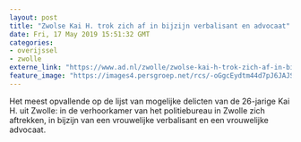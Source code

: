 ```yaml
---
layout: post
title: "Zwolse Kai H. trok zich af in bijzijn verbalisant en advocaat"
date: Fri, 17 May 2019 15:51:32 GMT
categories: 
- overijssel 
- zwolle 
externe_link: "https://www.ad.nl/zwolle/zwolse-kai-h-trok-zich-af-in-bijzijn-verbalisant-en-advocaat~ae945075/"
feature_image: "https://images4.persgroep.net/rcs/-oGgcEydtm44d7pJ6JAJSwCHTFk/diocontent/115462498/_fitwidth/400/?appId=21791a8992982cd8da851550a453bd7f&quality=0.7"
---
```


Het meest opvallende op de lijst van mogelijke delicten van de 26-jarige Kai H. uit Zwolle: in de verhoorkamer van het politiebureau in Zwolle zich aftrekken, in bijzijn van een vrouwelijke verbalisant en een vrouwelijke advocaat.
